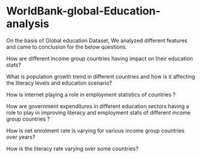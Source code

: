 # WorldBank-global-Education-analysis

On the basis of Global education Dataset, We analyzed different features and came to conclusion for the below questions.

How are different income group countries having impact on their education stats?

What is population growth trend in different countries and how is it affecting the literacy levels and education scenario?

How is internet playing a role in employment statistics of countries ?

How are government expenditures in different education sectors having a role to play in improving literacy and employment stats of different income group countries ?

How is net enrolment rate is varying for various income group countries over years?

How is the literacy rate varying over some countries?
